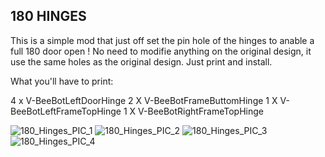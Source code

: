 ## 180 HINGES

This is a simple mod that just off set the pin hole of the hinges to anable a full 180 door open !
No need to modifie anything on the original design, it use the same holes as the original design.
Just print and install.

What you'll have to print:

4 x V-BeeBotLeftDoorHinge
2 X V-BeeBotFrameButtomHinge
1 X V-BeeBotLeftFrameTopHinge
1 X V-BeeBotRightFrameTopHinge

![180_Hinges_PIC_1](https://user-images.githubusercontent.com/13180044/179043745-2977cba2-0f58-442d-98ee-461cee825086.jpg)
![180_Hinges_PIC_2](https://user-images.githubusercontent.com/13180044/179043765-c89ee500-eecd-4941-8807-3329853d41d9.jpg)
![180_Hinges_PIC_3](https://user-images.githubusercontent.com/13180044/179043801-db746ea5-7d76-4528-b104-baeef5625cbc.jpg)
![180_Hinges_PIC_4](https://user-images.githubusercontent.com/13180044/179043837-72a18964-a200-4dc3-b75d-162e7492e00f.jpg)
